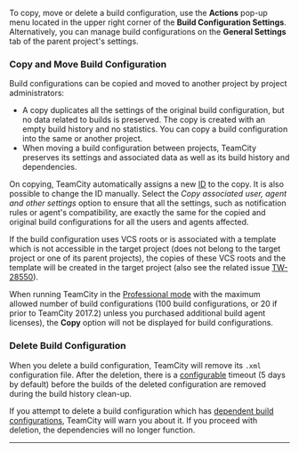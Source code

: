 [//]: # (title: Copy, Move, Delete Build Configuration)
[//]: # (auxiliary-id: Copy, Move, Delete Build Configuration)

To copy, move or delete a build configuration, use the __Actions__ pop-up menu located in the upper right corner of the __Build Configuration Settings__. Alternatively, you can manage build configurations on the __General Settings__ tab of the parent project's settings.

### Copy and Move Build Configuration

Build configurations can be copied and moved to another project by project administrators:
* A copy duplicates all the settings of the original build configuration, but no data related to builds is preserved. The copy is created with an empty build history and no statistics. You can copy a build configuration into the same or another project.
* When moving a build configuration between projects, TeamCity preserves its settings and associated data as well as its build history and dependencies.

On copying, TeamCity automatically assigns a new [ID](configuring-general-settings.md#Build+Configuration+ID) to the copy. It is also possible to change the ID manually. Select the _Copy associated user, agent and other settings_ option to ensure that all the settings, such as notification rules or agent's compatibility, are exactly the same for the copied and original build configurations for all the users and agents affected.

If the build configuration uses VCS roots or is associated with a template which is not accessible in the target project (does not belong to the target project or one of its parent projects), the copies of these VCS roots and the template will be created in the target project (also see the related issue [TW-28550](http://youtrack.jetbrains.com/issue/TW-28550)).

<note>

When running TeamCity in the [Professional mode](licensing-policy.md#Licensing+Overview) with the maximum allowed number of build configurations (100 build configurations, or 20 if prior to TeamCity 2017.2) unless you purchased additional build agent licenses), the __Copy__ option will not be displayed for build configurations.
</note>

### Delete Build Configuration

When you delete a build configuration, TeamCity will remove its `.xml` configuration file. After the deletion, there is a [configurable](clean-up.md#Deleted+Build+Configurations+Clean-up) timeout (5 days by default) before the builds of the deleted configuration are removed during the build history clean-up.

If you attempt to delete a build configuration which has [dependent build configurations](dependent-build.md), TeamCity will warn you about it. If you proceed with deletion, the dependencies will no longer function.

__ __